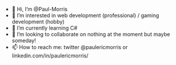 - 👋 Hi, I’m @Paul-Morris
- 👀 I’m interested in web development (professional) / gaming development (hobby)
- 🌱 I’m currently learning C#
- 💞️ I’m looking to collaborate on nothing at the moment but maybe someday!
- 📫 How to reach me: twitter @paulericmorris or linkedin.com/in/paulericmorris/

<!---
Paul-Morris/Paul-Morris is a ✨ special ✨ repository because its `README.md` (this file) appears on your GitHub profile.
You can click the Preview link to take a look at your changes.
--->
